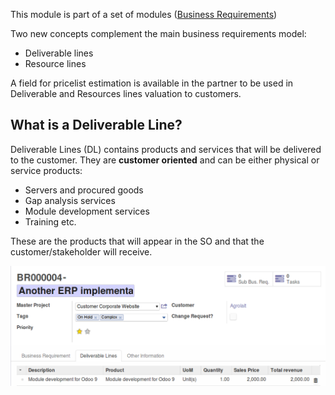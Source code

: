 This module is part of a set of modules ([Business
Requirements](https://github.com/OCA/business-requirement/blob/10.0/README.md))

Two new concepts complement the main business requirements model:

- Deliverable lines
- Resource lines

A field for pricelist estimation is available in the partner to be used
in Deliverable and Resources lines valuation to customers.

## What is a Deliverable Line?

Deliverable Lines (DL) contains products and services that will be
delivered to the customer. They are **customer oriented** and can be
either physical or service products:

- Servers and procured goods
- Gap analysis services
- Module development services
- Training etc.

These are the products that will appear in the SO and that the
customer/stakeholder will receive.

![screenshot](../static/img/bus_req_deliverable.png)
